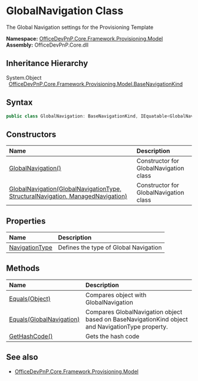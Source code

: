 # GlobalNavigation Class
 The Global Navigation settings for the Provisioning Template   

**Namespace:** [OfficeDevPnP.Core.Framework.Provisioning.Model](OfficeDevPnP.Core.Framework.Provisioning.Model.md)  
**Assembly:** OfficeDevPnP.Core.dll  
## Inheritance Hierarchy
System.Object  
&ensp;[OfficeDevPnP.Core.Framework.Provisioning.Model.BaseNavigationKind](OfficeDevPnP.Core.Framework.Provisioning.Model.BaseNavigationKind.md)  
## Syntax
```C#
public class GlobalNavigation: BaseNavigationKind, IEquatable<GlobalNavigation>
```
## Constructors
|**Name**|**Description**|
|:-----|:-----|
| [GlobalNavigation()](OfficeDevPnP.Core.Framework.Provisioning.Model.GlobalNavigation.ctor1.md) | Constructor for GlobalNavigation class 
| [GlobalNavigation(GlobalNavigationType, StructuralNavigation, ManagedNavigation)](OfficeDevPnP.Core.Framework.Provisioning.Model.GlobalNavigation.ctor2.md) | Constructor for GlobalNavigation class 
## Properties
|**Name**|**Description**|
|:-----|:-----|
| [NavigationType](OfficeDevPnP.Core.Framework.Provisioning.Model.GlobalNavigation.NavigationType.md) | Defines the type of Global Navigation
## Methods
|**Name**|**Description**|
|:-----|:-----|
| [Equals(Object)](OfficeDevPnP.Core.Framework.Provisioning.Model.GlobalNavigation.3520ddbb.md) | Compares object with GlobalNavigation
| [Equals(GlobalNavigation)](OfficeDevPnP.Core.Framework.Provisioning.Model.GlobalNavigation.58417704.md) | Compares GlobalNavigation object based on BaseNavigationKind object and NavigationType property.
| [GetHashCode()](OfficeDevPnP.Core.Framework.Provisioning.Model.GlobalNavigation.1c6872bd.md) | Gets the hash code
## See also
- [OfficeDevPnP.Core.Framework.Provisioning.Model](OfficeDevPnP.Core.Framework.Provisioning.Model.md)
